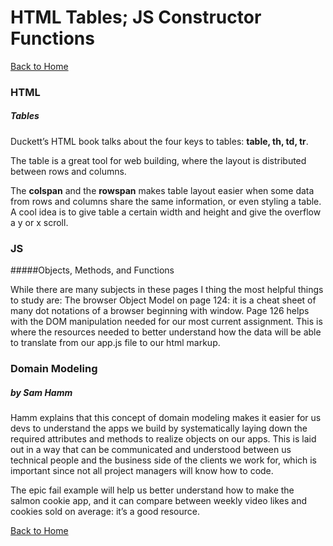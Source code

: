 # HTML Tables; JS Constructor Functions

[Back to Home](https://rizo85.github.io/reading-notes/)

### HTML

##### Tables

Duckett’s HTML book talks about the four keys to tables: **table, th, td, tr**.

The table is a great tool for web building, where the layout is distributed between rows and columns.

The **colspan** and the **rowspan** makes table layout easier when some data from rows and columns share the same information, or even styling a table. 
A cool idea is to give table a certain width and height and give the overflow a y or x scroll.

### JS

#####Objects, Methods, and Functions

While there are many subjects in these pages I thing the most helpful things to study are: 
The browser Object Model on page 124: it is a cheat sheet of many dot notations of a browser beginning with window.
Page 126 helps with the DOM manipulation needed for our most current assignment. This is where the resources needed to better understand how the data will be able to translate from our app.js file to our html markup.

### Domain Modeling 

##### by Sam Hamm

Hamm explains that this concept of domain modeling makes it easier for us devs to understand the apps we build by systematically laying down the required attributes and methods to realize objects on our apps. This is laid out in a way that can be communicated and understood between us technical people and the business side of the clients we work for, which is important since not all project managers will know how to code.

The epic fail example will help us better understand how to make the salmon cookie app, and it can compare between weekly video likes and cookies sold on average: it’s a good resource. 

[Back to Home](https://rizo85.github.io/reading-notes/)
